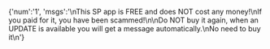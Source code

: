 {'num':'1', 'msgs':'\nThis SP app is FREE and does NOT cost any money!\nIf you paid for it, you have been scammed!\n\nDo NOT buy it again, when an UPDATE is available you will get a message automatically.\nNo need to buy it\n'}
